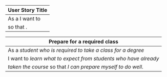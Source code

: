 |       User Story Title       |
|------------------------------|
| As a *<user role>* I want to |
| *<goal>* so that *<benefit>*.|

|                  Prepare for a required class                   |
|-----------------------------------------------------------------|
| As a *student who is required to take a class for a degree*     |
| I want to *learn what to expect from students who have already* |
| *taken the course* so that *I can prepare myself to do well*.   |

